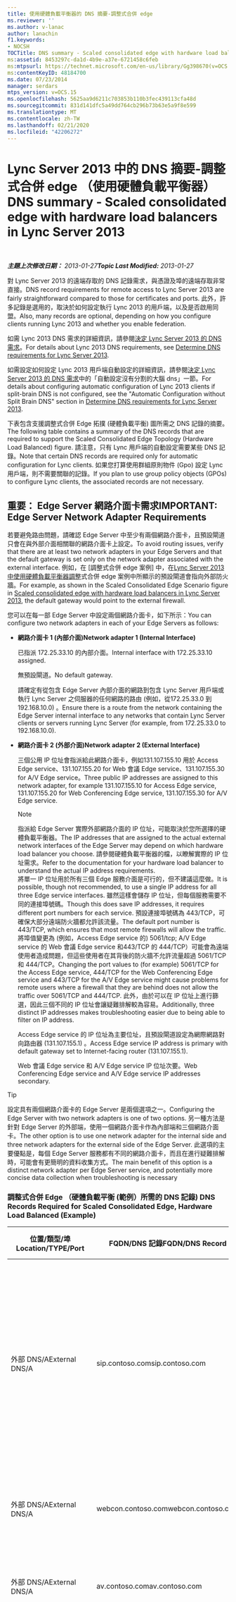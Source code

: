 ```yaml
---
title: 使用硬體負載平衡器的 DNS 摘要-調整式合併 edge
ms.reviewer: ''
ms.author: v-lanac
author: lanachin
f1.keywords:
- NOCSH
TOCTitle: DNS summary - Scaled consolidated edge with hardware load balancers
ms:assetid: 8453297c-da1d-4b9e-a37e-6721458c6feb
ms:mtpsurl: https://technet.microsoft.com/en-us/library/Gg398670(v=OCS.15)
ms:contentKeyID: 48184700
ms.date: 07/23/2014
manager: serdars
mtps_version: v=OCS.15
ms.openlocfilehash: 5625aa9d6211c703853b110b3fec439113cfa48d
ms.sourcegitcommit: 831d141dfc5a49dd764cb296b73b63e5a9f8e599
ms.translationtype: MT
ms.contentlocale: zh-TW
ms.lasthandoff: 02/21/2020
ms.locfileid: "42206272"
---
```

<div data-xmlns="http://www.w3.org/1999/xhtml">

<div class="topic" data-xmlns="http://www.w3.org/1999/xhtml" data-msxsl="urn:schemas-microsoft-com:xslt" data-cs="https://msdn.microsoft.com/">

<div data-asp="https://msdn2.microsoft.com/asp">

# <a name="dns-summary---scaled-consolidated-edge-with-hardware-load-balancers-in-lync-server-2013"></a><span data-ttu-id="a559e-102">Lync Server 2013 中的 DNS 摘要-調整式合併 edge （使用硬體負載平衡器）</span><span class="sxs-lookup"><span data-stu-id="a559e-102">DNS summary - Scaled consolidated edge with hardware load balancers in Lync Server 2013</span></span>

</div>

<div id="mainSection">

<div id="mainBody">

<span> </span>

<span data-ttu-id="a559e-103">_**主題上次修改日期：** 2013-01-27_</span><span class="sxs-lookup"><span data-stu-id="a559e-103">_**Topic Last Modified:** 2013-01-27_</span></span>

<span data-ttu-id="a559e-104">對 Lync Server 2013 的遠端存取的 DNS 記錄需求，與憑證及埠的遠端存取非常直接。</span><span class="sxs-lookup"><span data-stu-id="a559e-104">DNS record requirements for remote access to Lync Server 2013 are fairly straightforward compared to those for certificates and ports.</span></span> <span data-ttu-id="a559e-105">此外，許多記錄是選用的，取決於如何設定執行 Lync 2013 的用戶端，以及是否啟用同盟。</span><span class="sxs-lookup"><span data-stu-id="a559e-105">Also, many records are optional, depending on how you configure clients running Lync 2013 and whether you enable federation.</span></span>

<span data-ttu-id="a559e-106">如需 Lync 2013 DNS 需求的詳細資訊，請參閱[決定 Lync Server 2013 的 DNS 需求](lync-server-2013-determine-dns-requirements.md)。</span><span class="sxs-lookup"><span data-stu-id="a559e-106">For details about Lync 2013 DNS requirements, see [Determine DNS requirements for Lync Server 2013](lync-server-2013-determine-dns-requirements.md).</span></span>

<span data-ttu-id="a559e-107">如需設定如何設定 Lync 2013 用戶端自動設定的詳細資訊，請參閱[決定 Lync Server 2013 的 DNS 需求](lync-server-2013-determine-dns-requirements.md)中的「自動設定沒有分割的大腦 dns」一節。</span><span class="sxs-lookup"><span data-stu-id="a559e-107">For details about configuring automatic configuration of Lync 2013 clients if split-brain DNS is not configured, see the "Automatic Configuration without Split Brain DNS" section in [Determine DNS requirements for Lync Server 2013](lync-server-2013-determine-dns-requirements.md).</span></span>

<span data-ttu-id="a559e-108">下表包含支援調整式合併 Edge 拓撲 (硬體負載平衡) 圖所需之 DNS 記錄的摘要。</span><span class="sxs-lookup"><span data-stu-id="a559e-108">The following table contains a summary of the DNS records that are required to support the Scaled Consolidated Edge Topology (Hardware Load Balanced) figure.</span></span> <span data-ttu-id="a559e-109">請注意，只有 Lync 用戶端的自動設定需要某些 DNS 記錄。</span><span class="sxs-lookup"><span data-stu-id="a559e-109">Note that certain DNS records are required only for automatic configuration for Lync clients.</span></span> <span data-ttu-id="a559e-110">如果您打算使用群組原則物件 (Gpo) 設定 Lync 用戶端，則不需要關聯的記錄。</span><span class="sxs-lookup"><span data-stu-id="a559e-110">If you plan to use group policy objects (GPOs) to configure Lync clients, the associated records are not necessary.</span></span>

<div>

## <a name="important-edge-server-network-adapter-requirements"></a><span data-ttu-id="a559e-111">重要： Edge Server 網路介面卡需求</span><span class="sxs-lookup"><span data-stu-id="a559e-111">IMPORTANT: Edge Server Network Adapter Requirements</span></span>

<span data-ttu-id="a559e-112">若要避免路由問題，請確認 Edge Server 中至少有兩個網路介面卡，且預設閘道只會在與外部介面相關聯的網路介面卡上設定。</span><span class="sxs-lookup"><span data-stu-id="a559e-112">To avoid routing issues, verify that there are at least two network adapters in your Edge Servers and that the default gateway is set only on the network adapter associated with the external interface.</span></span> <span data-ttu-id="a559e-113">例如，在 [調整式合併 edge 案例] 中，在[Lync Server 2013 中使用硬體負載平衡器調整](lync-server-2013-scaled-consolidated-edge-with-hardware-load-balancers.md)式合併 edge 案例中所顯示的預設閘道會指向外部防火牆。</span><span class="sxs-lookup"><span data-stu-id="a559e-113">For example, as shown in the Scaled Consolidated Edge Scenario figure in [Scaled consolidated edge with hardware load balancers in Lync Server 2013](lync-server-2013-scaled-consolidated-edge-with-hardware-load-balancers.md), the default gateway would point to the external firewall.</span></span>

<span data-ttu-id="a559e-114">您可以在每一部 Edge Server 中設定兩個網路介面卡，如下所示：</span><span class="sxs-lookup"><span data-stu-id="a559e-114">You can configure two network adapters in each of your Edge Servers as follows:</span></span>

  - <span data-ttu-id="a559e-115">**網路介面卡 1 (內部介面)**</span><span class="sxs-lookup"><span data-stu-id="a559e-115">**Network adapter 1 (Internal Interface)**</span></span>
    
    <span data-ttu-id="a559e-116">已指派 172.25.33.10 的內部介面。</span><span class="sxs-lookup"><span data-stu-id="a559e-116">Internal interface with 172.25.33.10 assigned.</span></span>
    
    <span data-ttu-id="a559e-117">無預設閘道。</span><span class="sxs-lookup"><span data-stu-id="a559e-117">No default gateway.</span></span>
    
    <span data-ttu-id="a559e-118">請確定有從包含 Edge Server 內部介面的網路到包含 Lync Server 用戶端或執行 Lync Server 之伺服器的任何網路的路由 (例如，從172.25.33.0 到 192.168.10.0) 。</span><span class="sxs-lookup"><span data-stu-id="a559e-118">Ensure there is a route from the network containing the Edge Server internal interface to any networks that contain Lync Server clients or servers running Lync Server (for example, from 172.25.33.0 to 192.168.10.0).</span></span>

  - <span data-ttu-id="a559e-119">**網路介面卡 2 (外部介面)**</span><span class="sxs-lookup"><span data-stu-id="a559e-119">**Network adapter 2 (External Interface)**</span></span>
    
    <span data-ttu-id="a559e-120">三個公用 IP 位址會指派給此網路介面卡，例如131.107.155.10 用於 Access Edge service、131.107.155.20 for Web 會議 Edge service、131.107.155.30 for A/V Edge service。</span><span class="sxs-lookup"><span data-stu-id="a559e-120">Three public IP addresses are assigned to this network adapter, for example 131.107.155.10 for Access Edge service, 131.107.155.20 for Web Conferencing Edge service, 131.107.155.30 for A/V Edge service.</span></span>
    
    <div>
    

    > [!NOTE]
    > <span data-ttu-id="a559e-121">指派給 Edge Server 實際外部網路介面的 IP 位址，可能取決於您所選擇的硬體負載平衡器。</span><span class="sxs-lookup"><span data-stu-id="a559e-121">The IP addresses that are assigned to the actual external network interfaces of the Edge Server may depend on which hardware load balancer you choose.</span></span> <span data-ttu-id="a559e-122">請參閱硬體負載平衡器的檔，以瞭解實際的 IP 位址需求。</span><span class="sxs-lookup"><span data-stu-id="a559e-122">Refer to the documentation for your hardware load balancer to understand the actual IP address requirements.</span></span><BR><span data-ttu-id="a559e-123">將單一 IP 位址用於所有三個 Edge 服務介面是可行的，但不建議這麼做。</span><span class="sxs-lookup"><span data-stu-id="a559e-123">It is possible, though not recommended, to use a single IP address for all three Edge service interfaces.</span></span> <span data-ttu-id="a559e-124">雖然這樣會儲存 IP 位址，但每個服務需要不同的連接埠號碼。</span><span class="sxs-lookup"><span data-stu-id="a559e-124">Though this does save IP addresses, it requires different port numbers for each service.</span></span> <span data-ttu-id="a559e-125">預設連接埠號碼為 443/TCP，可確保大部分遠端防火牆都允許該流量。</span><span class="sxs-lookup"><span data-stu-id="a559e-125">The default port number is 443/TCP, which ensures that most remote firewalls will allow the traffic.</span></span> <span data-ttu-id="a559e-126">將埠值變更為 (例如，Access Edge service 的) 5061/tcp; A/V Edge service 的 Web 會議 Edge service 和443/TCP 的 444/TCP）可能會為遠端使用者造成問題，但這些使用者在其背後的防火牆不允許流量超過 5061/TCP 和 444/TCP。</span><span class="sxs-lookup"><span data-stu-id="a559e-126">Changing the port values to (for example) 5061/TCP for the Access Edge service, 444/TCP for the Web Conferencing Edge service and 443/TCP for the A/V Edge service might cause problems for remote users where a firewall that they are behind does not allow the traffic over 5061/TCP and 444/TCP.</span></span> <span data-ttu-id="a559e-127">此外，由於可以在 IP 位址上進行篩選，因此三個不同的 IP 位址會讓疑難排解較為容易。</span><span class="sxs-lookup"><span data-stu-id="a559e-127">Additionally, three distinct IP addresses makes troubleshooting easier due to being able to filter on IP address.</span></span>

    
    </div>
    
    <span data-ttu-id="a559e-128">Access Edge service 的 IP 位址為主要位址，且預設閘道設定為網際網路對向路由器 (131.107.155.1) 。</span><span class="sxs-lookup"><span data-stu-id="a559e-128">Access Edge service IP address is primary with default gateway set to Internet-facing router (131.107.155.1).</span></span>
    
    <span data-ttu-id="a559e-129">Web 會議 Edge service 和 A/V Edge service IP 位址次要。</span><span class="sxs-lookup"><span data-stu-id="a559e-129">Web Conferencing Edge service and A/V Edge service IP addresses secondary.</span></span>

<div>


> [!TIP]
> <span data-ttu-id="a559e-130">設定具有兩個網路介面卡的 Edge Server 是兩個選項之一。</span><span class="sxs-lookup"><span data-stu-id="a559e-130">Configuring the Edge Server with two network adapters is one of two options.</span></span> <span data-ttu-id="a559e-131">另一種方法是針對 Edge Server 的外部端，使用一個網路介面卡作為內部端和三個網路介面卡。</span><span class="sxs-lookup"><span data-stu-id="a559e-131">The other option is to use one network adapter for the internal side and three network adapters for the external side of the Edge Server.</span></span> <span data-ttu-id="a559e-132">此選項的主要優點是，每個 Edge Server 服務都有不同的網路介面卡，而且在進行疑難排解時，可能會有更簡明的資料收集方式。</span><span class="sxs-lookup"><span data-stu-id="a559e-132">The main benefit of this option is a distinct network adapter per Edge Server service, and potentially more concise data collection when troubleshooting is necessary</span></span>



</div>

### <a name="dns-records-required-for-scaled-consolidated-edge-hardware-load-balanced-example"></a><span data-ttu-id="a559e-133">調整式合併 Edge （硬體負載平衡 (範例）所需的 DNS 記錄) </span><span class="sxs-lookup"><span data-stu-id="a559e-133">DNS Records Required for Scaled Consolidated Edge, Hardware Load Balanced (Example)</span></span>

<table>
<colgroup>
<col style="width: 25%" />
<col style="width: 25%" />
<col style="width: 25%" />
<col style="width: 25%" />
</colgroup>
<thead>
<tr class="header">
<th><span data-ttu-id="a559e-134">位置/類型/埠</span><span class="sxs-lookup"><span data-stu-id="a559e-134">Location/TYPE/Port</span></span></th>
<th><span data-ttu-id="a559e-135">FQDN/DNS 記錄</span><span class="sxs-lookup"><span data-stu-id="a559e-135">FQDN/DNS Record</span></span></th>
<th><span data-ttu-id="a559e-136">IP 位址/FQDN</span><span class="sxs-lookup"><span data-stu-id="a559e-136">IP Address/FQDN</span></span></th>
<th><span data-ttu-id="a559e-137">對應至/註解</span><span class="sxs-lookup"><span data-stu-id="a559e-137">Maps to/Comments</span></span></th>
</tr>
</thead>
<tbody>
<tr class="odd">
<td><p><span data-ttu-id="a559e-138">外部 DNS/A</span><span class="sxs-lookup"><span data-stu-id="a559e-138">External DNS/A</span></span></p></td>
<td><p><span data-ttu-id="a559e-139">sip.contoso.com</span><span class="sxs-lookup"><span data-stu-id="a559e-139">sip.contoso.com</span></span></p></td>
<td><p><span data-ttu-id="a559e-140">131.107.155.10</span><span class="sxs-lookup"><span data-stu-id="a559e-140">131.107.155.10</span></span></p></td>
<td><p><span data-ttu-id="a559e-141">Access Edge service 外部介面 (Contoso) 。</span><span class="sxs-lookup"><span data-stu-id="a559e-141">Access Edge service external interface (Contoso).</span></span> <span data-ttu-id="a559e-142">請針對具有啟用 Lync 功能之使用者的所有 SIP 網域，依需要重複。</span><span class="sxs-lookup"><span data-stu-id="a559e-142">Repeat as necessary for all SIP domains with Lync enabled users</span></span></p></td>
</tr>
<tr class="even">
<td><p><span data-ttu-id="a559e-143">外部 DNS/A</span><span class="sxs-lookup"><span data-stu-id="a559e-143">External DNS/A</span></span></p></td>
<td><p><span data-ttu-id="a559e-144">webcon.contoso.com</span><span class="sxs-lookup"><span data-stu-id="a559e-144">webcon.contoso.com</span></span></p></td>
<td><p><span data-ttu-id="a559e-145">131.107.155.20</span><span class="sxs-lookup"><span data-stu-id="a559e-145">131.107.155.20</span></span></p></td>
<td><p><span data-ttu-id="a559e-146">Web 會議 Edge service 外部介面</span><span class="sxs-lookup"><span data-stu-id="a559e-146">Web Conferencing Edge service external interface</span></span></p></td>
</tr>
<tr class="odd">
<td><p><span data-ttu-id="a559e-147">外部 DNS/A</span><span class="sxs-lookup"><span data-stu-id="a559e-147">External DNS/A</span></span></p></td>
<td><p><span data-ttu-id="a559e-148">av.contoso.com</span><span class="sxs-lookup"><span data-stu-id="a559e-148">av.contoso.com</span></span></p></td>
<td><p><span data-ttu-id="a559e-149">131.107.155.30</span><span class="sxs-lookup"><span data-stu-id="a559e-149">131.107.155.30</span></span></p></td>
<td><p><span data-ttu-id="a559e-150">A/V Edge service 外部介面</span><span class="sxs-lookup"><span data-stu-id="a559e-150">A/V Edge service external interface</span></span></p></td>
</tr>
<tr class="even">
<td><p><span data-ttu-id="a559e-151">外部 DNS/SRV/443</span><span class="sxs-lookup"><span data-stu-id="a559e-151">External DNS/SRV/443</span></span></p></td>
<td><p><span data-ttu-id="a559e-152">_sip _tls .com</span><span class="sxs-lookup"><span data-stu-id="a559e-152">_sip._tls.contoso.com</span></span></p></td>
<td><p><span data-ttu-id="a559e-153">sip.contoso.com</span><span class="sxs-lookup"><span data-stu-id="a559e-153">sip.contoso.com</span></span></p></td>
<td><p><span data-ttu-id="a559e-154">Access Edge service 外部介面。</span><span class="sxs-lookup"><span data-stu-id="a559e-154">Access Edge service external interface.</span></span> <span data-ttu-id="a559e-155">自動設定 Lync 2013 和 Lync 2010 用戶端時必須執行，以供外部工作。</span><span class="sxs-lookup"><span data-stu-id="a559e-155">Required for automatic configuration of Lync 2013 and Lync 2010 clients to work externally.</span></span> <span data-ttu-id="a559e-156">請針對具有啟用 Lync 功能之使用者的所有 SIP 網域，依需要重複。</span><span class="sxs-lookup"><span data-stu-id="a559e-156">Repeat as necessary for all SIP domains with Lync enabled users.</span></span></p></td>
</tr>
<tr class="odd">
<td><p><span data-ttu-id="a559e-157">外部 DNS/SRV/5061</span><span class="sxs-lookup"><span data-stu-id="a559e-157">External DNS/SRV/5061</span></span></p></td>
<td><p><span data-ttu-id="a559e-158">_sipfederationtls _tcp .com</span><span class="sxs-lookup"><span data-stu-id="a559e-158">_sipfederationtls._tcp.contoso.com</span></span></p></td>
<td><p><span data-ttu-id="a559e-159">sip.contoso.com</span><span class="sxs-lookup"><span data-stu-id="a559e-159">sip.contoso.com</span></span></p></td>
<td><p><span data-ttu-id="a559e-160">需要 SIP Access Edge service 外部介面，以供同盟協力廠商（稱為「允許的 SIP 網域」）自動探索，但在先前版本) 中稱為「增強型同盟」 (。</span><span class="sxs-lookup"><span data-stu-id="a559e-160">SIP Access Edge service external interface Required for automatic DNS discovery of federated partners known as “Allowed SIP Domain” (called enhanced federation in previous releases).</span></span> <span data-ttu-id="a559e-161">針對具有啟用 Lync 功能之使用者的所有 SIP 網域和使用推播通知服務或 Apple Push Notification 服務的 Microsoft Lync 行動用戶端，重複此步驟。</span><span class="sxs-lookup"><span data-stu-id="a559e-161">Repeat as necessary for all SIP domains with Lync enabled users and Microsoft Lync Mobile clients that use either the Push Notification Service or the Apple Push Notification service</span></span></p></td>
</tr>
<tr class="even">
<td><p><span data-ttu-id="a559e-162">內部 DNS/A</span><span class="sxs-lookup"><span data-stu-id="a559e-162">Internal DNS/A</span></span></p></td>
<td><p><span data-ttu-id="a559e-163">lsedge.contoso.net</span><span class="sxs-lookup"><span data-stu-id="a559e-163">lsedge.contoso.net</span></span></p></td>
<td><p><span data-ttu-id="a559e-164">172.25.33.10</span><span class="sxs-lookup"><span data-stu-id="a559e-164">172.25.33.10</span></span></p></td>
<td><p><span data-ttu-id="a559e-165">合併 Edge 內部介面</span><span class="sxs-lookup"><span data-stu-id="a559e-165">Consolidated Edge internal interface</span></span></p></td>
</tr>
</tbody>
</table>


</div>

</div>

<span> </span>

</div>

</div>

</div>

